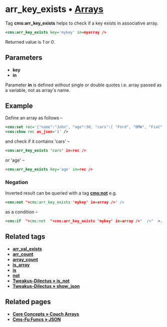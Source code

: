 # arr_key_exists • [Arrays](#related-pages)

Tag **cms:arr_key_exists** helps to check if a key exists in associative array.

```xml
<cms:arr_key_exists key='mykey' in=myarray />
```

Returned value is *1* or *0*.

## Parameters

* **key**
* **in**

Parameter **in** is defined *without* single or double quotes i.e. array passed as a variable, not as array's name.

## Example

Define an array as follows –

```xml
<cms:set rec='{"name":"John", "age":30, "cars":[ "Ford", "BMW", "Fiat" ]}' is_json='1' />
<cms:show rec as_json='1' />
```

and check if it contains 'cars' –

```xml
<cms:arr_key_exists 'cars' in=rec />
```

or 'age' –

```xml
<cms:arr_key_exists key='age' in=rec />
```

### Negation

Inverted result can be queried with a tag [**cms:not**](#related-tags) e.g.

```xml
<cms:not "<cms:arr_key_exists 'mykey' in=array />" />
```

as a condition –

```xml
<cms:if  "<cms:not  "<cms:arr_key_exists 'mykey' in=array />"  />"  >...</cms:if>
```

## Related tags

* [**arr_val_exists**](https://github.com/trendoman/Midware/tree/main/tags-reference/Arrays/arr_val_exists.md)
* [**arr_count**](https://github.com/trendoman/Midware/tree/main/tags-reference/Arrays/arr_count.md)
* [**array_count**](https://github.com/trendoman/Midware/tree/main/tags-reference/Arrays/array_count.md)
* [**is_array**](https://github.com/trendoman/Midware/tree/main/tags-reference/Arrays/is_array.md)
* [**is**](https://github.com/trendoman/Midware/tree/main/tags-reference/Arrays/is.md)
* [**not**](https://github.com/trendoman/Midware/tree/main/tags-reference/not.md)
* [**Tweakus-Dilectus &raquo; is_not**](https://github.com/trendoman/Tweakus-Dilectus/tree/main/anton.cms%40ya.ru__tags-new/is_not/)
* [**Tweakus-Dilectus &raquo; show_json**](https://github.com/trendoman/Tweakus-Dilectus/tree/main/anton.cms%40ya.ru__tags-new/show_json/)

## Related pages

* [**Core Concepts &raquo; Couch Arrays**](/concepts/Arrays)
* [**Cms-Fu Funcs &raquo; JSON**](https://github.com/trendoman/Cms-Fu/tree/master/JSON)

